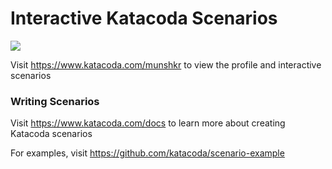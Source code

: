 # Interactive Katacoda Scenarios

[![](http://shields.katacoda.com/katacoda/munshkr/count.svg)](https://www.katacoda.com/munshkr "Get your profile on Katacoda.com")

Visit https://www.katacoda.com/munshkr to view the profile and interactive scenarios

### Writing Scenarios
Visit https://www.katacoda.com/docs to learn more about creating Katacoda scenarios

For examples, visit https://github.com/katacoda/scenario-example

